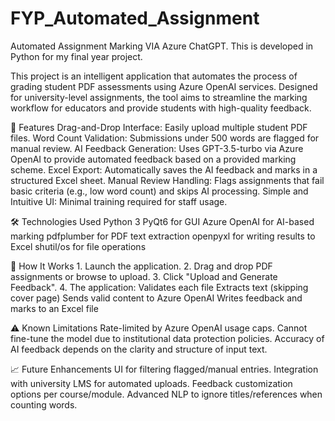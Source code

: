 # FYP_Automated_Assignment
Automated Assignment Marking VIA Azure ChatGPT. This is developed in Python for my final year project.


This project is an intelligent application that automates the process of grading student PDF assessments using Azure OpenAI services. Designed for university-level assignments, the tool aims to streamline the marking workflow for educators and provide students with high-quality feedback.

🚀 Features
    Drag-and-Drop Interface: Easily upload multiple student PDF files.
    Word Count Validation: Submissions under 500 words are flagged for manual review.
    AI Feedback Generation: Uses GPT-3.5-turbo via Azure OpenAI to provide automated feedback based on a provided marking scheme.
    Excel Export: Automatically saves the AI feedback and marks in a structured Excel sheet.
    Manual Review Handling: Flags assignments that fail basic criteria (e.g., low word count) and skips AI processing.
    Simple and Intuitive UI: Minimal training required for staff usage.

🛠️ Technologies Used
    Python 3
    PyQt6 for GUI
    Azure OpenAI for AI-based marking
    pdfplumber for PDF text extraction
    openpyxl for writing results to Excel
    shutil/os for file operations

🧪 How It Works
    1. Launch the application.
    2. Drag and drop PDF assignments or browse to upload.
    3. Click "Upload and Generate Feedback".
    4. The application:
        Validates each file
        Extracts text (skipping cover page)
        Sends valid content to Azure OpenAI
        Writes feedback and marks to an Excel file

⚠️ Known Limitations
    Rate-limited by Azure OpenAI usage caps.
    Cannot fine-tune the model due to institutional data protection policies.
    Accuracy of AI feedback depends on the clarity and structure of input text.

📈 Future Enhancements
    UI for filtering flagged/manual entries.
    Integration with university LMS for automated uploads.
    Feedback customization options per course/module.
    Advanced NLP to ignore titles/references when counting words.